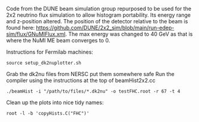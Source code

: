 Code from the DUNE beam simulation group repurposed to be used for the 2x2 neutrino flux simulation to allow histogram portability. Its energy range and z-position altered. The position of the detector relative to the beam is found here: https://github.com/DUNE/2x2_sim/blob/main/run-edep-sim/flux/GNuMIFlux.xml. The max energy was changed to 40 GeV as that is where the NuMI ME beam converges to 0. 

Instructions for Fermilab machines:

`source setup_dk2nuplotter.sh
`

Grab the dk2nu files from NERSC put them somewhere safe
Run the compiler using the instructions at the top of beamHist2x2.cc

`./beamHist -i "/path/to/files/*.dk2nu" -o testFHC.root -r 67 -t 4
`

Clean up the plots into nice tidy names:

`root -l -b 'copyHists.C("FHC")'
`
